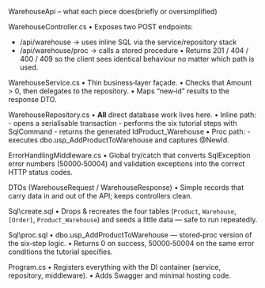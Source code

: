 WarehouseApi – what each piece does(briefly or oversimplified)

WarehouseController.cs
• Exposes two POST endpoints:
  - /api/warehouse       → uses inline SQL via the service/repository stack
  - /api/warehouse/proc  → calls a stored procedure
• Returns 201 / 404 / 400 / 409 so the client sees identical behaviour no
  matter which path is used.

WarehouseService.cs
• Thin business‑layer façade.
• Checks that Amount > 0, then delegates to the repository.
• Maps “new‑id” results to the response DTO.

WarehouseRepository.cs
• **All** direct database work lives here.
• Inline path:
    - opens a serialisable transaction
    - performs the six tutorial steps with SqlCommand
    - returns the generated IdProduct_Warehouse
• Proc path:
    - executes dbo.usp_AddProductToWarehouse and captures @NewId.

ErrorHandlingMiddleware.cs
• Global try/catch that converts SqlException error numbers (50000‑50004) and
  validation exceptions into the correct HTTP status codes.

DTOs (WarehouseRequest / WarehouseResponse)
• Simple records that carry data in and out of the API; keeps controllers clean.

Sql\create.sql
• Drops & recreates the four tables (`Product`, `Warehouse`, `[Order]`,
  `Product_Warehouse`) and seeds a little data — safe to run repeatedly.

Sql\proc.sql
• dbo.usp_AddProductToWarehouse — stored‑proc version of the six‑step logic.
• Returns 0 on success, 50000‑50004 on the same error conditions the tutorial
  specifies.

Program.cs
• Registers everything with the DI container (service, repository, middleware).
• Adds Swagger and minimal hosting code.
